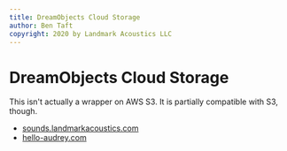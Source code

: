 ```yaml
---
title: DreamObjects Cloud Storage
author: Ben Taft
copyright: 2020 by Landmark Acoustics LLC
---
```


# DreamObjects Cloud Storage

This isn't actually a wrapper on AWS S3.
It is partially compatible with S3, though.

- [sounds.landmarkacoustics.com][1]
- [hello-audrey.com][2]

[1]:http://sounds.landmarkacoustics.com.objects-us-east-1.dream.io/
[2]:http://hello-audrey.com.objects-us-east-1.dream.io/

